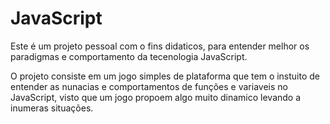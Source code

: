 # JavaScript

Este é um projeto pessoal com o fins didaticos, para entender melhor os paradigmas e comportamento da tecenologia JavaScript.

O projeto consiste em um jogo simples de plataforma que tem o instuito de entender as nunacias e comportamentos de funções e variaveis no JavaScript, visto que um jogo propoem algo muito dinamico levando a inumeras situações. 